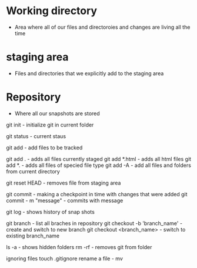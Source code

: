 # Working directory
- Area where all of our files and directoroies and changes are living all the time


# staging area
- Files and directories that we explicitly add to the staging area

# Repository
- Where all our snapshots are stored
 


git init   - initialize git in current folder

git status   - current staus

git add   - add files to be tracked

git add .   - adds all files currently staged
git add *.html   - adds all html files
git add *.<filetype>   - adds all files of specied file type
git add -A   - add all files and folders from current directory

git reset HEAD <file>   - removes file from staging area

git commit   - making a checkpoint in time with changes that were added
git commit - m "message"   - commits with message

git log   - shows history of snap shots

git branch   - list all braches in repository
git checkout -b 'branch_name'   - create and switch to new branch
git checkout <branch_name>   - switch to existing branch_name

ls -a - shows hidden folders
rm -rf - removes git from folder

ignoring files
touch .gitignore
rename a file  - mv <oldfilename> <newfilename>